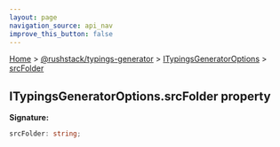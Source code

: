 ```yaml
---
layout: page
navigation_source: api_nav
improve_this_button: false
---
```



[Home](./index.md) &gt; [@rushstack/typings-generator](./typings-generator.md) &gt; [ITypingsGeneratorOptions](./typings-generator.itypingsgeneratoroptions.md) &gt; [srcFolder](./typings-generator.itypingsgeneratoroptions.srcfolder.md)

## ITypingsGeneratorOptions.srcFolder property

<b>Signature:</b>

```typescript
srcFolder: string;
```
